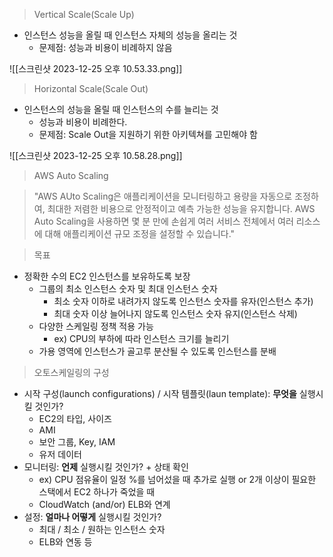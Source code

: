 > Vertical Scale(Scale Up)

- 인스턴스 성능을 올릴 때 인스턴스 자체의 성능을 올리는 것
	- 문제점: 성능과 비용이 비례하지 않음

![[스크린샷 2023-12-25 오후 10.53.33.png]]

> Horizontal Scale(Scale Out)

- 인스턴스의 성능을 올릴 때 인스턴스의 수를 늘리는 것
	- 성능과 비용이 비례한다.
	- 문제점: Scale Out을 지원하기 위한 아키텍쳐를 고민해야 함

![[스크린샷 2023-12-25 오후 10.58.28.png]]

> AWS Auto Scaling

> "AWS AUto Scaling은 애플리케이션을 모니터링하고 용량을 자동으로 조정하여, 최대한 저렴한 비용으로 안정적이고 예측 가능한 성능을 유지합니다. AWS Auto Scaling을 사용하면 몇 분 만에 손쉽게 여러 서비스 전체에서 여러 리소스에 대해 애플리케이션 규모 조정을 설정할 수 있습니다."

> 목표

- 정확한 수의 EC2 인스턴스를 보유하도록 보장
	- 그룹의 최소 인스턴스 숫자 및 최대 인스턴스 숫자
		- 최소 숫자 이하로 내려가지 않도록 인스턴스 숫자를 유자(인스턴스 추가)
		- 최대 숫자 이상 늘어나지 않도록 인스턴스 숫자 유지(인스턴스 삭제)
	- 다양한 스케일링 정책 적용 가능
		- ex) CPU의 부하에 따라 인스턴스 크기를 늘리기
	- 가용 영역에 인스턴스가 골고루 분산될 수 있도록 인스턴스를 분배

> 오토스케일링의 구성

- 시작 구성(launch configurations) / 시작 템플릿(laun template): <b>무엇을</b> 실행시킬 것인가?
	- EC2의 타입, 사이즈
	- AMI
	- 보안 그룹, Key, IAM
	- 유저 데이터
- 모니터링: <b>언제</b> 실행시킬 것인가? + 상태 확인
	- ex) CPU 점유율이 일정 %를 넘어섰을 때 추가로 실행 or 2개 이상이 필요한 스택에서 EC2 하나가 죽었을 때
	- CloudWatch (and/or) ELB와 연계
- 설정: <b>얼마나 어떻게</b> 실행시킬 것인가?
	- 최대 / 최소 / 원하는 인스턴스 숫자
	- ELB와 연동 등